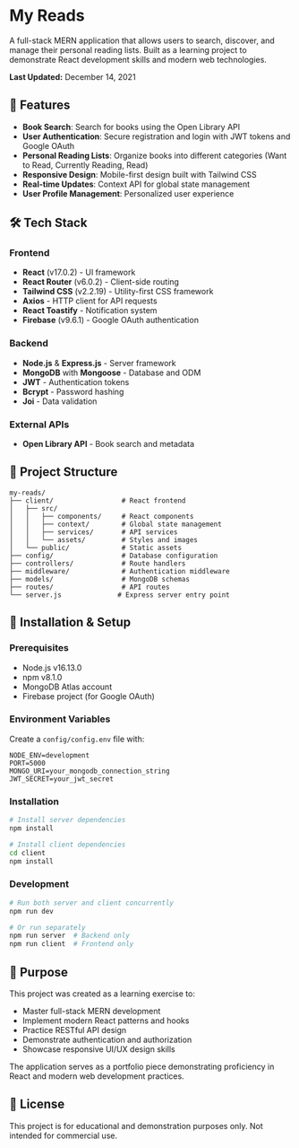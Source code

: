 # My Reads

A full-stack MERN application that allows users to search, discover, and manage their personal reading lists. Built as a learning project to demonstrate React development skills and modern web technologies.

**Last Updated:** December 14, 2021

## 🚀 Features

- **Book Search**: Search for books using the Open Library API
- **User Authentication**: Secure registration and login with JWT tokens and Google OAuth
- **Personal Reading Lists**: Organize books into different categories (Want to Read, Currently Reading, Read)
- **Responsive Design**: Mobile-first design built with Tailwind CSS
- **Real-time Updates**: Context API for global state management
- **User Profile Management**: Personalized user experience

## 🛠️ Tech Stack

### Frontend

- **React** (v17.0.2) - UI framework
- **React Router** (v6.0.2) - Client-side routing
- **Tailwind CSS** (v2.2.19) - Utility-first CSS framework
- **Axios** - HTTP client for API requests
- **React Toastify** - Notification system
- **Firebase** (v9.6.1) - Google OAuth authentication

### Backend

- **Node.js** & **Express.js** - Server framework
- **MongoDB** with **Mongoose** - Database and ODM
- **JWT** - Authentication tokens
- **Bcrypt** - Password hashing
- **Joi** - Data validation

### External APIs

- **Open Library API** - Book search and metadata

## 📁 Project Structure

```
my-reads/
├── client/                 # React frontend
│   ├── src/
│   │   ├── components/     # React components
│   │   ├── context/        # Global state management
│   │   ├── services/       # API services
│   │   └── assets/         # Styles and images
│   └── public/             # Static assets
├── config/                 # Database configuration
├── controllers/            # Route handlers
├── middleware/             # Authentication middleware
├── models/                 # MongoDB schemas
├── routes/                 # API routes
└── server.js              # Express server entry point
```

## 🔧 Installation & Setup

### Prerequisites

- Node.js v16.13.0
- npm v8.1.0
- MongoDB Atlas account
- Firebase project (for Google OAuth)

### Environment Variables

Create a `config/config.env` file with:

```
NODE_ENV=development
PORT=5000
MONGO_URI=your_mongodb_connection_string
JWT_SECRET=your_jwt_secret
```

### Installation

```bash
# Install server dependencies
npm install

# Install client dependencies
cd client
npm install
```

### Development

```bash
# Run both server and client concurrently
npm run dev

# Or run separately
npm run server  # Backend only
npm run client  # Frontend only
```

## 🎯 Purpose

This project was created as a learning exercise to:

- Master full-stack MERN development
- Implement modern React patterns and hooks
- Practice RESTful API design
- Demonstrate authentication and authorization
- Showcase responsive UI/UX design skills

The application serves as a portfolio piece demonstrating proficiency in React and modern web development practices.

## 📝 License

This project is for educational and demonstration purposes only. Not intended for commercial use.
